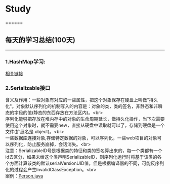 # Study
======
## 每天的学习总结(100天)
-------
### 1.HashMap学习:
[相关链接](https://www.jianshu.com/p/dde9b12343c1)
### 2.Serializable接口
含义及作用：一些对象有对应的一些属性，把这个对象保存在硬盘上叫做"持久化"。对象默认序列化的机制写入的内容是：对象的类，类的签名，非静态和非瞬态的字段的值(静态的东西存放在方法区内)。\<br>  
序列化能够把存放在堆内存中的对象的生命周期延长，做持久化操作，当下次需要使用这个对象时，就不需要new，直接从硬盘中读取就可以了，存储到硬盘是一个文件(扩展名是.object)。\<br>  
一些数据库连接对象,存储特定数据的对象，可以序列化，一些web项目的对象可以序列化，防止服务崩掉，会话消失。\<br>  
注意：SerializableID号是根据类的特征和类的签名算出来的，每一个类都有一个id去区分，如果未给这个类声明SerializableID，则序列化运行时将基于该类的各个方面计算该类的默认serialVersionUID值，但是根据编译器的不同，可能反序列化的过程会产生InvalidClassException。\<br>  
案例：[Person.java](https://www.cnblogs.com/DreamDrive/p/4005966.html)

